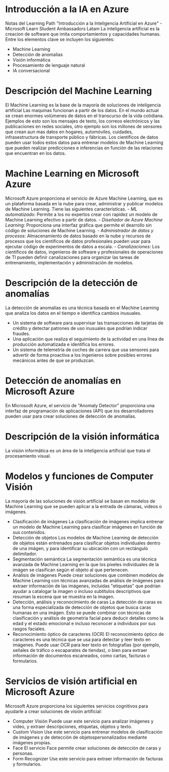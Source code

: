 # Introducción a la IA en Azure
Notas del Learning Path "Introducción  a la Inteligencia Artificial en Azure" - Microsoft Learn Student Ambassadors Latam
La inteligencia artificial es la creacion de software que imita comportamientos y capacidades humanas. Entre los elementos clave se incluyen los siguientes:
 - Machine Learning
 - Detección de anomalias
 - Visión informática
 - Procesamiento de lenguaje natural
 - IA conversacional

# Descripción del Machine Learning
El Machine Learning es la base de la mayoría de soluciones de inteligencia artificial
 Las maquinas funcionan a partir de los datos. En el mundo actual se crean enormes volúmenes de datos en el transcurso de la vida cotidiana. Ejemplos de esto son los mensajes de texto, los correos electrónicos y las publicaciones en redes sociales, otro ejemplo son los millones de sensores que crean aun mas datos en hogares, automóviles, cuidades, infrasestructura de transporte público y fábricas.
 Los científicos de datos pueden usar todos estos datos para entrenar modelos de  Machine Learning que pueden realizar predicciones e inferencias en función de las relaciones que encuentran en los datos.
  
# Machine Learning en Microsoft Azure
Microsoft Azure proporciona el servicio de Azure Machine Learning, que es un plataforma basada en la nube para crear, administrar y publicar modelos de Machine Learning. Tiene las siguientes características.
    - *ML automatizado:* Permite  a los no expertos crear con rapidez un modelo de Machine Learning efectivo a partir de datos.
    - *Diseñador de Azure Machine Learning:* Proporciona una interfaz gráfica que permite el dearrollo sin código de soluciones de Machine Learning.
    - *Administrador de datos y procesos:* Almacenamiento de datos basado en la nube y recursos de procesos que los cientificos de datos profesionales pueden usar para ejecutar código de experimentos de datos a escala.
    - *Canalizaciones:* Los cientificos de datos, ingenieros de software y profesionales de operaciones de TI pueden definir canalizaciones para organizar las tareas de entrenamiento, implementación y administración de modelos.
    
# Descripción de la detección de anomalías
La detección de anomalías es una técnica basada en el Machine Learning que analiza los datos en el tiempo e identifica cambios inusuales.
 - Un sistema de software para supervisar las transacciones de tarjetas de crédito y detectar patrones de uso inusuales que podrían indicar fraudes.
 - Una aplicación que realiza el seguimiento de la actividad en una línea de producción automatizada e identifica los errores. 
 - Un sistema de telemetría de coches de carrera que usa sensores para advertir de forma proactiva a los ingenieros sobre posibles errores mecánicos antes de que se produzcan.

# Detección de anomalías en Microsoft Azure
En Microsodt Azure, el servicio de "Anomaly Detector" proporciona una interfaz de programación de aplicaciones (API) que los desarrolladores pueden usar para crear soluciones de detección de anomalías.

# Descripción de la visión informática
La visión informática es un área de la inteligencia artificial que trata el procesamiento visual.

# Modelos y funciones de Computer Visión
La mayoría de las soluciones de visión artificial se basan en modelos de Machine Learning que se pueden aplicar a la entrada de cámaras, videos o imágenes.
 - Clasificación de imágenes
  La clasificación de imágenes implica entrenar un modelo de Machine Learning para         clasificar imágenes en función de sus contenidos.
 - Detección de objetos
  Los modelos de Machine Learning de detección de objetos están entrenados para clasificar objetos individuales dentro de una imágen, y para identificar su ubicación con un rectángulo delimitador.
 - Segmentación semántica
  La segmentación semántica es una técnica avanzada de Machine Learning en la que los píxeles individuales de la imágen se clasifican según el objeto al que pertenecen. 
 - Análisis de imágenes
  Puede crear soluciones que combinen modelos de Machine Learning con técnicas avanzadas de análisis de imágenes para extraer información de las imágenes, incluidas "etiquetas" que podrían ayudar a catalogar la imagen o incluso subtítulos descriptivos que resuman la escena que se muestra en la imagen.
 - Detección, análisis y reconocimiento de caras
  La detección de caras es una forma especializada de detección de objetos que busca caras humanas en una imágen. Esto se puede combinar con técnicas de clasificación y análisis de geometría facial para deducir detalles como la edad y el estado emocional e incluso reconocer a individuos por sus rasgos faciales.
 - Reconocimiento óptico de caracteres (OCR)
   El reconocimiento óptico de caracteres es una técnica que se usa para detectar y leer texto en imágenes. Puede usar OCR para leer texto en fotografías (por ejemplo, señales de tráfico o escaparates de tiendas), o bien para extraer información de documentos escaneados, como cartas, facturas o formularios.

# Servicios de visión artificial en Microsoft Azure
Microsoft Azure proporciona los siguientes servicios cognitivos para ayudarle a crear soluciones de visión artificial:
 - Computer Visión
  Puede usar este servicio para analizar imágenes y video, y extraer descripciones, etiquetas, objetos y texto.
 - Custom Vision
  Use este servicio para entrenar modelos de clasificación de imágenes y de detección de objetospersonalizados mediante imágenes propias.
 - Face
  El servicio Face permite crear soluciones de detección de caras y personas.
 - Form Recognizer
  Use este servicio para extraer información de facturas y formularios.

